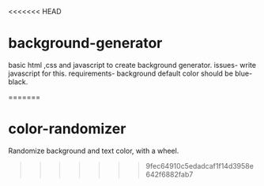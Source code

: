 <<<<<<< HEAD
# background-generator
basic html ,css and javascript to create background generator.
issues- write javascript for this.
requirements- background default  color should be blue-black.

=======
# color-randomizer
Randomize background and text color, with a wheel.
>>>>>>> 9fec64910c5edadcaf1f14d3958e642f6882fab7
